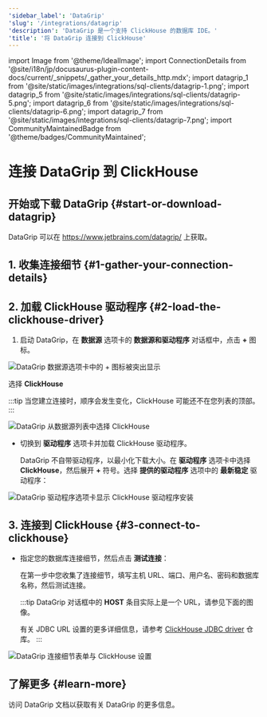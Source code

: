 ```yaml
---
'sidebar_label': 'DataGrip'
'slug': '/integrations/datagrip'
'description': 'DataGrip 是一个支持 ClickHouse 的数据库 IDE。'
'title': '将 DataGrip 连接到 ClickHouse'
---
```


import Image from '@theme/IdealImage';
import ConnectionDetails from '@site/i18n/jp/docusaurus-plugin-content-docs/current/_snippets/_gather_your_details_http.mdx';
import datagrip_1 from '@site/static/images/integrations/sql-clients/datagrip-1.png';
import datagrip_5 from '@site/static/images/integrations/sql-clients/datagrip-5.png';
import datagrip_6 from '@site/static/images/integrations/sql-clients/datagrip-6.png';
import datagrip_7 from '@site/static/images/integrations/sql-clients/datagrip-7.png';
import CommunityMaintainedBadge from '@theme/badges/CommunityMaintained';

# 连接 DataGrip 到 ClickHouse

<CommunityMaintainedBadge/>

## 开始或下载 DataGrip {#start-or-download-datagrip}

DataGrip 可以在 https://www.jetbrains.com/datagrip/ 上获取。

## 1. 收集连接细节 {#1-gather-your-connection-details}
<ConnectionDetails />

## 2. 加载 ClickHouse 驱动程序 {#2-load-the-clickhouse-driver}

1. 启动 DataGrip，在 **数据源** 选项卡的 **数据源和驱动程序** 对话框中，点击 **+** 图标。

<Image img={datagrip_5} size="lg" border alt="DataGrip 数据源选项卡中的 + 图标被突出显示" />

  选择 **ClickHouse**

  :::tip
  当您建立连接时，顺序会发生变化，ClickHouse 可能还不在您列表的顶部。
  :::

<Image img={datagrip_6} size="sm" border alt="DataGrip 从数据源列表中选择 ClickHouse" />

- 切换到 **驱动程序** 选项卡并加载 ClickHouse 驱动程序。

  DataGrip 不自带驱动程序，以最小化下载大小。在 **驱动程序** 选项卡中选择 **ClickHouse**，然后展开 **+** 符号。选择 **提供的驱动程序** 选项中的 **最新稳定** 驱动程序：

<Image img={datagrip_1} size="lg" border alt="DataGrip 驱动程序选项卡显示 ClickHouse 驱动程序安装" />

## 3. 连接到 ClickHouse {#3-connect-to-clickhouse}

- 指定您的数据库连接细节，然后点击 **测试连接**：

  在第一步中您收集了连接细节，填写主机 URL、端口、用户名、密码和数据库名称，然后测试连接。

  :::tip
  DataGrip 对话框中的 **HOST** 条目实际上是一个 URL，请参见下面的图像。

  有关 JDBC URL 设置的更多详细信息，请参考 [ClickHouse JDBC driver](https://github.com/ClickHouse/clickhouse-java) 仓库。
  :::

<Image img={datagrip_7} size="md" border alt="DataGrip 连接细节表单与 ClickHouse 设置" />

## 了解更多 {#learn-more}

访问 DataGrip 文档以获取有关 DataGrip 的更多信息。

